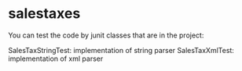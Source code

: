 # salestaxes
You can test the code by junit classes that are in the project:

SalesTaxStringTest: implementation of string parser 
SalesTaxXmlTest: implementation of xml parser
